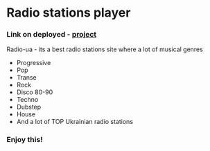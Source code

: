 <h1>Radio stations player </h1>
<h3>Link on deployed - <a href="https://radio-ua.herokuapp.com">project</a></h3>

<p>Radio-ua - its a best radio stations site where a lot of musical genres</p>
<ul>
    <li>Progressive</li>
    <li>Pop</li>
    <li>Transe</li>
    <li>Rock</li>
    <li>Disco 80-90</li>
    <li>Techno</li>
    <li>Dubstep</li>
    <li>House</li>
    <li>And a lot of TOP Ukrainian radio stations</li>
</ul>

<h3>Enjoy this!</h3>